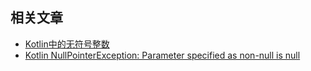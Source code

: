 ## 相关文章

+ [Kotlin中的无符号整数](docs/Kotlin中的无符号整数.md)
+ [Kotlin NullPointerException: Parameter specified as non-null is null](docs/Kotlin-NullPointerException-指定为非空的参数为空.md)